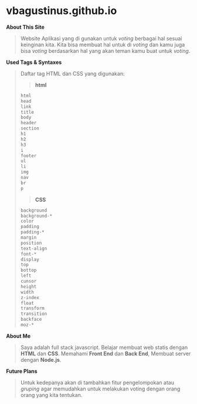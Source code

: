 # vbagustinus.github.io

**About This Site**
> Website Aplikasi yang di gunakan untuk *voting* berbagai hal sesuai keinginan kita. Kita bisa membuat hal untuk di *voting* dan kamu juga bisa *voting* berdasarkan hal yang akan teman kamu buat untuk *voting*. 

**Used Tags & Syntaxes**
> Daftar tag HTML dan CSS yang digunakan:
>
> > **html**
>
> ```html
> html
> head
> link
> title
> body
> header
> section
> h1
> h2
> h3
> i
> footer
> ul
> li
> img
> nav
> br
> p
> ```
>
> > **CSS**
>
> ```css
> background
> background-*
> color
> padding
> padding-*
> margin
> position
> text-align
> font-*
> display
> top
> bottop
> left
> cunsor
> height
> width
> z-index
> float
> transform
> transition
> backface
> moz-*
>
> ```


**About Me**

> Saya adalah full stack javascript. Belajar membuat web statis dengan **HTML** dan **CSS**. Memahami **Front End** dan **Back End**, Membuat server dengan **Node.js**.

**Future Plans**

> Untuk kedepanya akan di tambahkan fitur pengelompokan atau *gruping* agar memudahkan untuk melakukan voting dengan orang orang yang kita tentukan. 
